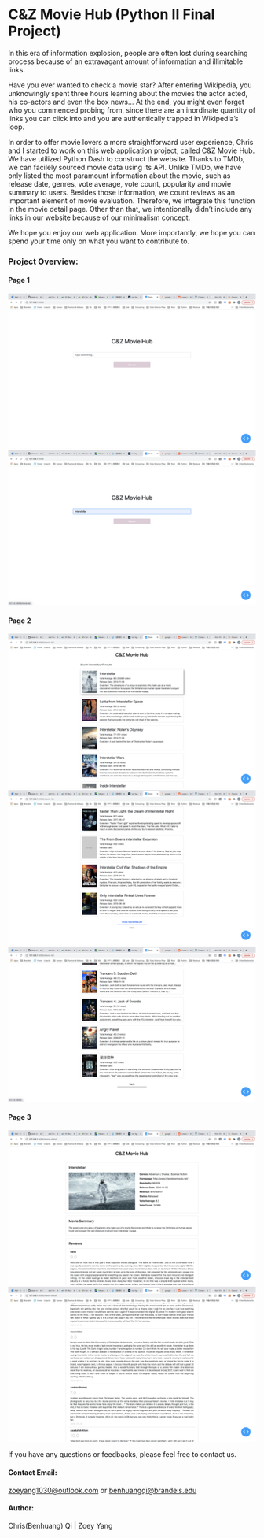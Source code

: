 # C&Z Movie Hub (Python II Final Project)


In this era of information explosion, people are often lost during searching process because of an extravagant amount of information and illimitable links. 

Have you ever wanted to check a movie star? After entering Wikipedia, you unknowingly spent three hours learning about the movies the actor acted, his co-actors and even the box news… At the end, you might even forget who you commenced probing from, since there are an inordinate quantity of links you can click into and you are authentically trapped in Wikipedia’s loop.

In order to offer movie lovers a more straightforward user experience, Chris and I started to work on this web application project, called C&Z Movie Hub. We have utilized Python Dash to construct the website. Thanks to TMDb, we can facilely sourced movie data using its API. Unlike TMDb, we have only listed the most paramount information about the movie, such as release date, genres, vote average, vote count, popularity and movie summary to users. Besides those information, we count reviews as an important element of movie evaluation. Therefore, we integrate this function in the movie detail page. Other than that, we intentionally didn’t include any links in our website because of our minimalism concept. 

We hope you enjoy our web application. More importantly, we hope you can spend your time only on what you want to contribute to.

### Project Overview:

#### Page 1
![page1-1](misc/page1-1.png)
![page1-2](misc/page1-2.png)

#### Page 2
![page2-1](misc/page2-1.png)
![page2-2-show-more](misc/page2-2-show-more.png)
![page2-3](misc/page2-3.png)

#### Page 3
![page3-1](misc/page3-1.png)
![page3-2](misc/page3-2.png)

If you have any questions or feedbacks, please feel free to contact us. 
#### Contact Email:
zoeyang1030@outlook.com or benhuangqi@brandeis.edu
#### Author: 
Chris(Benhuang) Qi | Zoey Yang
